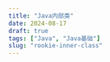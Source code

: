 ```yaml
---
title: "Java内部类"
date: 2024-08-17
draft: true
tags: ["Java", "Java基础"]
slug: "rookie-inner-class"
---
```


